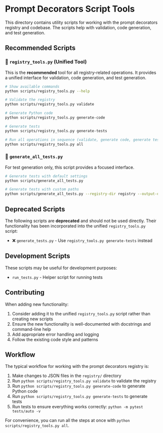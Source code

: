 # Prompt Decorators Script Tools

This directory contains utility scripts for working with the prompt decorators registry and codebase. The scripts help with validation, code generation, and test generation.

## Recommended Scripts

### 📌 `registry_tools.py` (Unified Tool)

This is the **recommended** tool for all registry-related operations. It provides a unified interface for validation, code generation, and test generation.

```bash
# Show available commands
python scripts/registry_tools.py --help

# Validate the registry
python scripts/registry_tools.py validate

# Generate Python code
python scripts/registry_tools.py generate-code

# Generate tests
python scripts/registry_tools.py generate-tests

# Run all operations in sequence (validate, generate code, generate tests)
python scripts/registry_tools.py all
```

### 📌 `generate_all_tests.py`

For test generation only, this script provides a focused interface.

```bash
# Generate tests with default settings
python scripts/generate_all_tests.py

# Generate tests with custom paths
python scripts/generate_all_tests.py --registry-dir registry --output-dir tests/custom
```

## Deprecated Scripts

The following scripts are **deprecated** and should not be used directly. Their functionality has been incorporated into the unified `registry_tools.py` script:

- ❌ `generate_tests.py` - Use `registry_tools.py generate-tests` instead

## Development Scripts

These scripts may be useful for development purposes:

- `run_tests.py` - Helper script for running tests

## Contributing

When adding new functionality:

1. Consider adding it to the unified `registry_tools.py` script rather than creating new scripts
2. Ensure the new functionality is well-documented with docstrings and command-line help
3. Add appropriate error handling and logging
4. Follow the existing code style and patterns

## Workflow

The typical workflow for working with the prompt decorators registry is:

1. Make changes to JSON files in the `registry/` directory
2. Run `python scripts/registry_tools.py validate` to validate the registry
3. Run `python scripts/registry_tools.py generate-code` to generate Python code
4. Run `python scripts/registry_tools.py generate-tests` to generate tests
5. Run tests to ensure everything works correctly: `python -m pytest tests/auto -v`

For convenience, you can run all the steps at once with `python scripts/registry_tools.py all`.
